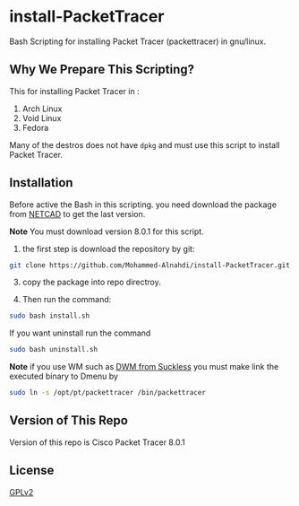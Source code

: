 # install-PacketTracer
Bash Scripting for installing Packet Tracer (packettracer) in gnu/linux.

## Why We Prepare This Scripting?
This for installing Packet Tracer in : 

1) Arch Linux
2) Void Linux
3) Fedora

Many of the destros does not have `dpkg` and must use this script to install Packet Tracer. 

## Installation 
Before active the Bash in this scripting. you need download the package from [NETCAD](https://www.netacad.com/courses/packet-tracer) to get the last version. 

**Note** You must download version 8.0.1 for this script.

1) the first step is download the repository by git:

```bash
git clone https://github.com/Mohammed-Alnahdi/install-PacketTracer.git
```

3) copy the package into repo directroy.

4) Then run the command: 

```bash
sudo bash install.sh
```

If you want uninstall run the command 

```bash
sudo bash uninstall.sh
```

**Note**
if you use WM such as [DWM from Suckless](https://dwm.suckless.org) you must make link the executed binary to Dmenu by 

``` bash
sudo ln -s /opt/pt/packettracer /bin/packettracer
```

## Version of This Repo 
Version of this repo is Cisco Packet Tracer 8.0.1

## License
[GPLv2](https://www.gnu.org/licenses/old-licenses/gpl-2.0.en.html)
